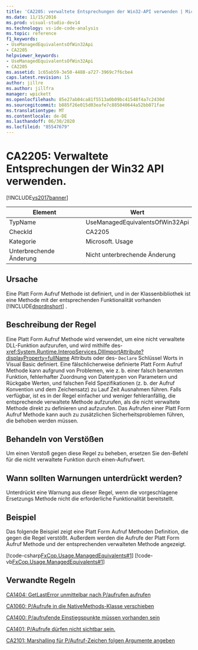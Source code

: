```yaml
---
title: 'CA2205: verwaltete Entsprechungen der Win32-API verwenden | Microsoft-Dokumentation'
ms.date: 11/15/2016
ms.prod: visual-studio-dev14
ms.technology: vs-ide-code-analysis
ms.topic: reference
f1_keywords:
- UseManagedEquivalentsOfWin32Api
- CA2205
helpviewer_keywords:
- UseManagedEquivalentsOfWin32Api
- CA2205
ms.assetid: 1c65ab59-3e50-4488-a727-3969c7f6cbe4
caps.latest.revision: 15
author: jillre
ms.author: jillfra
manager: wpickett
ms.openlocfilehash: 85e27ab04ca81f5513a0b09bc41548f4a7c2430d
ms.sourcegitcommit: b885f26e015d03eafe7c885040644a52bb071fae
ms.translationtype: MT
ms.contentlocale: de-DE
ms.lasthandoff: 06/30/2020
ms.locfileid: "85547679"
---
```

# <a name="ca2205-use-managed-equivalents-of-win32-api"></a>CA2205: Verwaltete Entsprechungen der Win32 API verwenden.
[!INCLUDE[vs2017banner](../includes/vs2017banner.md)]

|Element|Wert|
|-|-|
|TypName|UseManagedEquivalentsOfWin32Api|
|CheckId|CA2205|
|Kategorie|Microsoft. Usage|
|Unterbrechende Änderung|Nicht unterbrechende Änderung|

## <a name="cause"></a>Ursache
 Eine Platt Form Aufruf Methode ist definiert, und in der Klassenbibliothek ist eine Methode mit der entsprechenden Funktionalität vorhanden [!INCLUDE[dnprdnshort](../includes/dnprdnshort-md.md)] .

## <a name="rule-description"></a>Beschreibung der Regel
 Eine Platt Form Aufruf Methode wird verwendet, um eine nicht verwaltete DLL-Funktion aufzurufen, und wird mithilfe des- <xref:System.Runtime.InteropServices.DllImportAttribute?displayProperty=fullName> Attributs oder des- `Declare` Schlüssel Worts in Visual Basic definiert. Eine fälschlicherweise definierte Platt Form Aufruf Methode kann aufgrund von Problemen, wie z. b. einer falsch benannten Funktion, fehlerhafter Zuordnung von Datentypen von Parametern und Rückgabe Werten, und falschen Feld Spezifikationen (z. b. der Aufruf Konvention und dem Zeichensatz) zu Lauf Zeit Ausnahmen führen. Falls verfügbar, ist es in der Regel einfacher und weniger fehleranfällig, die entsprechende verwaltete Methode aufzurufen, als die nicht verwaltete Methode direkt zu definieren und aufzurufen. Das Aufrufen einer Platt Form Aufruf Methode kann auch zu zusätzlichen Sicherheitsproblemen führen, die behoben werden müssen.

## <a name="how-to-fix-violations"></a>Behandeln von Verstößen
 Um einen Verstoß gegen diese Regel zu beheben, ersetzen Sie den-Befehl für die nicht verwaltete Funktion durch einen-Aufrufwert.

## <a name="when-to-suppress-warnings"></a>Wann sollten Warnungen unterdrückt werden?
 Unterdrückt eine Warnung aus dieser Regel, wenn die vorgeschlagene Ersetzungs Methode nicht die erforderliche Funktionalität bereitstellt.

## <a name="example"></a>Beispiel
 Das folgende Beispiel zeigt eine Platt Form Aufruf Methoden Definition, die gegen die Regel verstößt. Außerdem werden die Aufrufe der Platt Form Aufruf Methode und der entsprechenden verwalteten Methode angezeigt.

 [!code-csharp[FxCop.Usage.ManagedEquivalents#1](../snippets/csharp/VS_Snippets_CodeAnalysis/FxCop.Usage.ManagedEquivalents/cs/FxCop.Usage.ManagedEquivalents.cs#1)]
 [!code-vb[FxCop.Usage.ManagedEquivalents#1](../snippets/visualbasic/VS_Snippets_CodeAnalysis/FxCop.Usage.ManagedEquivalents/vb/FxCop.Usage.ManagedEquivalents.vb#1)]

## <a name="related-rules"></a>Verwandte Regeln
 [CA1404: GetLastError unmittelbar nach P/aufrufen aufrufen](../code-quality/ca1404-call-getlasterror-immediately-after-p-invoke.md)

 [CA1060: P/Aufrufe in die NativeMethods-Klasse verschieben](../code-quality/ca1060-move-p-invokes-to-nativemethods-class.md)

 [CA1400: P/aufrufende Einstiegspunkte müssen vorhanden sein](../code-quality/ca1400-p-invoke-entry-points-should-exist.md)

 [CA1401: P/Aufrufe dürfen nicht sichtbar sein.](../code-quality/ca1401-p-invokes-should-not-be-visible.md)

 [CA2101: Marshalling für P/Aufruf-Zeichen folgen Argumente angeben](../code-quality/ca2101-specify-marshaling-for-p-invoke-string-arguments.md)
